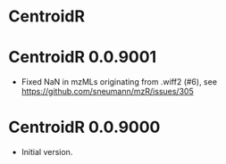 # CentroidR

# CentroidR 0.0.9001

* Fixed NaN in mzMLs originating from .wiff2 (#6), see https://github.com/sneumann/mzR/issues/305

# CentroidR 0.0.9000

* Initial version.
